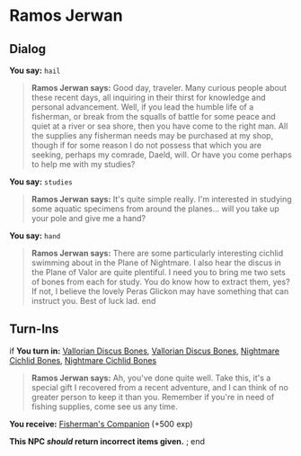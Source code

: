 # Ramos Jerwan


## Dialog

**You say:** `hail`



>**Ramos Jerwan says:** Good day, traveler. Many curious people about these recent days, all inquiring in their thirst for knowledge and personal advancement. Well, if you lead the humble life of a fisherman, or break from the squalls of battle for some peace and quiet at a river or sea shore, then you have come to the right man. All the supplies any fisherman needs may be purchased at my shop, though if for some reason I do not possess that which you are seeking, perhaps my comrade, Daeld, will.  Or have you come perhaps to help me with my studies?

**You say:** `studies`



>**Ramos Jerwan says:** It's quite simple really. I'm interested in studying some aquatic specimens from around the planes... will you take up your pole and give me a hand?

**You say:** `hand`



>**Ramos Jerwan says:** There are some particularly interesting cichlid swimming about in the Plane of Nightmare. I also hear the discus in the Plane of Valor are quite plentiful. I need you to bring me two sets of bones from each for study. You do know how to extract them, yes? If not, I believe the lovely Peras Glickon may have something that can instruct you. Best of luck lad.
end

## Turn-Ins




if **You turn in:** [Vallorian Discus Bones](/item/29173), [Vallorian Discus Bones](/item/29173), [Nightmare Cichlid Bones](/item/29171), [Nightmare Cichlid Bones](/item/29171)


>**Ramos Jerwan says:** Ah, you've done quite well. Take this, it's a special gift I recovered from a recent adventure, and I can think of no greater person to keep it than you. Remember if you're in need of fishing supplies, come see us any time.


 **You receive:**  [Fisherman's Companion](/item/29175) (+500 exp)

**This NPC *should* return incorrect items given.**
;
end